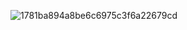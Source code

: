 ![1781ba894a8be6c6975c3f6a22679cd](https://github.com/threeshui1024/invoice/assets/85988748/65759a1b-dc13-4b50-a523-2ba5de67b8db)
